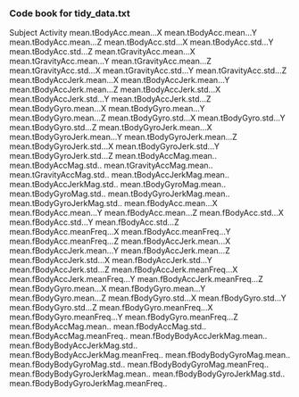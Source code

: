 ### Code book for tidy_data.txt
Subject
Activity
mean.tBodyAcc.mean...X
mean.tBodyAcc.mean...Y
mean.tBodyAcc.mean...Z
mean.tBodyAcc.std...X
mean.tBodyAcc.std...Y
mean.tBodyAcc.std...Z
mean.tGravityAcc.mean...X
mean.tGravityAcc.mean...Y
mean.tGravityAcc.mean...Z
mean.tGravityAcc.std...X
mean.tGravityAcc.std...Y
mean.tGravityAcc.std...Z
mean.tBodyAccJerk.mean...X
mean.tBodyAccJerk.mean...Y
mean.tBodyAccJerk.mean...Z
mean.tBodyAccJerk.std...X
mean.tBodyAccJerk.std...Y
mean.tBodyAccJerk.std...Z
mean.tBodyGyro.mean...X
mean.tBodyGyro.mean...Y
mean.tBodyGyro.mean...Z
mean.tBodyGyro.std...X
mean.tBodyGyro.std...Y
mean.tBodyGyro.std...Z
mean.tBodyGyroJerk.mean...X
mean.tBodyGyroJerk.mean...Y
mean.tBodyGyroJerk.mean...Z
mean.tBodyGyroJerk.std...X
mean.tBodyGyroJerk.std...Y
mean.tBodyGyroJerk.std...Z
mean.tBodyAccMag.mean..
mean.tBodyAccMag.std..
mean.tGravityAccMag.mean..
mean.tGravityAccMag.std..
mean.tBodyAccJerkMag.mean..
mean.tBodyAccJerkMag.std..
mean.tBodyGyroMag.mean..
mean.tBodyGyroMag.std..
mean.tBodyGyroJerkMag.mean..
mean.tBodyGyroJerkMag.std..
mean.fBodyAcc.mean...X
mean.fBodyAcc.mean...Y
mean.fBodyAcc.mean...Z
mean.fBodyAcc.std...X
mean.fBodyAcc.std...Y
mean.fBodyAcc.std...Z
mean.fBodyAcc.meanFreq...X
mean.fBodyAcc.meanFreq...Y
mean.fBodyAcc.meanFreq...Z
mean.fBodyAccJerk.mean...X
mean.fBodyAccJerk.mean...Y
mean.fBodyAccJerk.mean...Z
mean.fBodyAccJerk.std...X
mean.fBodyAccJerk.std...Y
mean.fBodyAccJerk.std...Z
mean.fBodyAccJerk.meanFreq...X
mean.fBodyAccJerk.meanFreq...Y
mean.fBodyAccJerk.meanFreq...Z
mean.fBodyGyro.mean...X
mean.fBodyGyro.mean...Y
mean.fBodyGyro.mean...Z
mean.fBodyGyro.std...X
mean.fBodyGyro.std...Y
mean.fBodyGyro.std...Z
mean.fBodyGyro.meanFreq...X
mean.fBodyGyro.meanFreq...Y
mean.fBodyGyro.meanFreq...Z
mean.fBodyAccMag.mean..
mean.fBodyAccMag.std..
mean.fBodyAccMag.meanFreq..
mean.fBodyBodyAccJerkMag.mean..
mean.fBodyBodyAccJerkMag.std..
mean.fBodyBodyAccJerkMag.meanFreq..
mean.fBodyBodyGyroMag.mean..
mean.fBodyBodyGyroMag.std..
mean.fBodyBodyGyroMag.meanFreq..
mean.fBodyBodyGyroJerkMag.mean..
mean.fBodyBodyGyroJerkMag.std..
mean.fBodyBodyGyroJerkMag.meanFreq..
